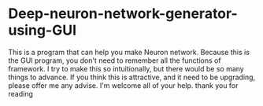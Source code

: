 # Deep-neuron-network-generator-using-GUI
This is a program that can help you make Neuron network.
Because this is the GUI program, you don't need to remember all the functions of framework.
I try to make this so intuitionally, but there would be so many things to advance.
If you think this is attractive, and it need to be upgrading, please offer me any advise.
I'm welcome all of your help.
thank you for reading
